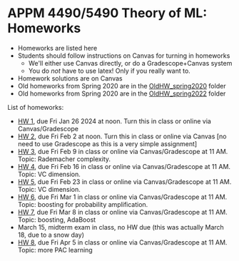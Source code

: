 # APPM 4490/5490 Theory of ML: Homeworks

- Homeworks are listed here
- Students should follow instructions on Canvas for turning in homeworks
  -  We'll either use Canvas directly, or do a Gradescope+Canvas system
  - You do *not* have to use latex! Only if you really want to.
- Homework solutions are on Canvas
- Old homeworks from Spring 2020 are in the [OldHW_spring2020](OldHW_spring2020) folder
- Old homeworks from Spring 2020 are in the [OldHW_spring2022](OldHW_spring2022) folder

List of homeworks:

- [HW 1](APPM4490_Spr24_HW01.pdf), due Fri Jan 26 2024 at noon. Turn this in class or online via Canvas/Gradescope
- [HW 2](APPM4490_Spr24_HW02.pdf), due Fri Feb 2 at noon. Turn this in class or online via Canvas [no need to use Gradescope as this is a very simple assignment]
- [HW 3](APPM4490_Spr24_HW03.pdf), due Fri Feb 9 in class or online via Canvas/Gradescope at 11 AM. Topic: Rademacher complexity.
- [HW 4](APPM4490_Spr24_HW04.pdf), due Fri Feb 16 in class or online via Canvas/Gradescope at 11 AM. Topic: VC dimension.
- [HW 5](APPM4490_Spr24_HW05.pdf), due Fri Feb 23 in class or online via Canvas/Gradescope at 11 AM. Topic: VC dimension.
- [HW 6](APPM4490_Spr24_HW06.pdf), due Fri Mar 1 in class or online via Canvas/Gradescope at 11 AM. Topic: boosting for probability amplification.
- [HW 7](APPM4490_Spr24_HW07.pdf), due Fri Mar 8 in class or online via Canvas/Gradescope at 11 AM. Topic: boosting, AdaBoost
- March 15, midterm exam in class, no HW due (this was actually March 18, due to a snow day)
- [HW 8](APPM4490_Spr24_HW08.pdf), due Fri Apr 5 in class or online via Canvas/Gradescope at 11 AM. Topic: more PAC learning
